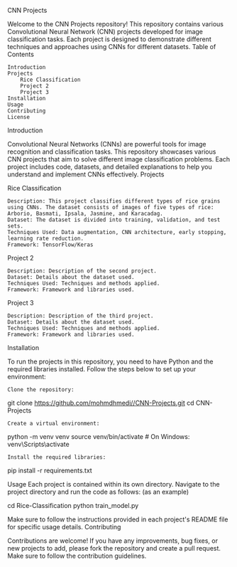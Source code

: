 CNN Projects

Welcome to the CNN Projects repository! This repository contains various Convolutional Neural Network (CNN) projects developed for image classification tasks. Each project is designed to demonstrate different techniques and approaches using CNNs for different datasets.
Table of Contents

    Introduction
    Projects
        Rice Classification
        Project 2
        Project 3
    Installation
    Usage
    Contributing
    License

Introduction

Convolutional Neural Networks (CNNs) are powerful tools for image recognition and classification tasks. This repository showcases various CNN projects that aim to solve different image classification problems. Each project includes code, datasets, and detailed explanations to help you understand and implement CNNs effectively.
Projects


Rice Classification

    Description: This project classifies different types of rice grains using CNNs. The dataset consists of images of five types of rice: Arborio, Basmati, Ipsala, Jasmine, and Karacadag.
    Dataset: The dataset is divided into training, validation, and test sets.
    Techniques Used: Data augmentation, CNN architecture, early stopping, learning rate reduction.
    Framework: TensorFlow/Keras

Project 2

    Description: Description of the second project.
    Dataset: Details about the dataset used.
    Techniques Used: Techniques and methods applied.
    Framework: Framework and libraries used.

Project 3

    Description: Description of the third project.
    Dataset: Details about the dataset used.
    Techniques Used: Techniques and methods applied.
    Framework: Framework and libraries used.

Installation

To run the projects in this repository, you need to have Python and the required libraries installed. Follow the steps below to set up your environment:

    Clone the repository:



git clone https://github.com/mohmdhmedi//CNN-Projects.git
cd CNN-Projects

    Create a virtual environment:



python -m venv venv
source venv/bin/activate  # On Windows: venv\Scripts\activate

    Install the required libraries:



pip install -r requirements.txt

Usage
Each project is contained within its own directory. Navigate to the project directory and run the code as follows: (as an example)



cd Rice-Classification
python train_model.py

Make sure to follow the instructions provided in each project's README file for specific usage details.
Contributing

Contributions are welcome! If you have any improvements, bug fixes, or new projects to add, please fork the repository and create a pull request. Make sure to follow the contribution guidelines.
